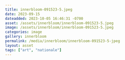 ```yaml
---
title: innerbloom-091523-5.jpeg
date: 2023-09-15
dateadded: 2023-10-05 16:46:31 -0700
asset: /assets/innerbloom/innerbloom-091523-5.jpeg
image: /assets/innerbloom/innerbloom-091523-5.jpeg
categories: image
gallery: innerbloom
permalink: /media/innerbloom/innerbloom-091523-5-jpeg
layout: asset
tags: ["art", "nationale"]
--- 
```

